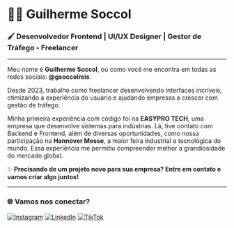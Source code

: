 # 👨‍💻 Guilherme Soccol

### 🖌️ Desenvolvedor Frontend | UI/UX Designer | Gestor de Tráfego - Freelancer

---

Meu nome é **Guilherme Soccol**, ou como você me encontra em todas as redes sociais: **@gsoccolreis**. 

Desde 2023, trabalho como freelancer desenvolvendo interfaces incríveis, otimizando a experiência do usuário e ajudando empresas a crescer com gestão de tráfego.  

Minha primeira experiência com código foi na **EASYPRO TECH**, uma empresa que desenvolve sistemas para indústrias. Lá, tive contato com Backend e Frontend, além de diversas oportunidades, como nossa participação na **Hannover Messe**, a maior feira industrial e tecnológica do mundo. Essa experiência me permitiu compreender melhor a grandiosidade do mercado global.

✨ **Precisando de um projeto novo para sua empresa? Entre em contato e vamos criar algo juntos!**

---

### 🌐 Vamos nos conectar?

[![Instagram](https://img.shields.io/badge/Instagram-E4405F?style=for-the-badge&logo=instagram&logoColor=white)](https://instagram.com/dev.soccol)
[![LinkedIn](https://img.shields.io/badge/LinkedIn-0077B5?style=for-the-badge&logo=linkedin&logoColor=white)](https://linkedin.com/in/gsoccolreis)
[![TikTok](https://img.shields.io/badge/TikTok-000000?style=for-the-badge&logo=tiktok&logoColor=white)](https://www.tiktok.com/@gsoccolreis)

